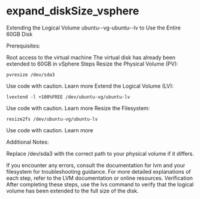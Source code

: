 # expand_diskSize_vsphere

Extending the Logical Volume ubuntu--vg-ubuntu--lv to Use the Entire 60GB Disk

Prerequisites:

Root access to the virtual machine
The virtual disk has already been extended to 60GB in vSphere
Steps
Resize the Physical Volume (PV):

```
pvresize /dev/sda3
```
Use code with caution. Learn more
Extend the Logical Volume (LV):

```
lvextend -l +100%FREE /dev/ubuntu-vg/ubuntu-lv
```

Use code with caution. Learn more
Resize the Filesystem:

```
resize2fs /dev/ubuntu-vg/ubuntu-lv
```
Use code with caution. Learn more

Additional Notes:

Replace /dev/sda3 with the correct path to your physical volume if it differs.

If you encounter any errors, consult the documentation for lvm and your filesystem for troubleshooting guidance.
For more detailed explanations of each step, refer to the LVM documentation or online resources.
Verification
After completing these steps, use the lvs command to verify that the logical volume has been extended to the full size of the disk. 
